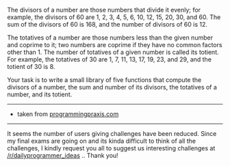 

The divisors of a number are those numbers that divide it evenly; for example, the divisors of 60 are 1, 2, 3, 4, 5, 6, 10, 12, 15, 20, 30, and 60. The sum of the divisors of 60 is 168, and the number of divisors of 60 is 12.

The totatives of a number are those numbers less than the given number and coprime to it; two numbers are coprime if they have no common factors other than 1. The number of totatives of a given number is called its totient. For example, the totatives of 30 are 1, 7, 11, 13, 17, 19, 23, and 29, and the totient of 30 is 8.

Your task is to write a small library of five functions that compute the divisors of a number, the sum and number of its divisors, the totatives of a number, and its totient.

* * *

- taken from [programmingpraxis.com](http://programmingpraxis.com/2010/11/26/divisors-and-totatives/)

* * *

It seems the number of users giving challenges have been reduced. Since my final exams are going on and its kinda difficult to think of all the challenges, I kindly request you all to suggest us interesting challenges at [/r/dailyprogrammer\_ideas](/r/dailyprogrammer_ideas) .. Thank you!


